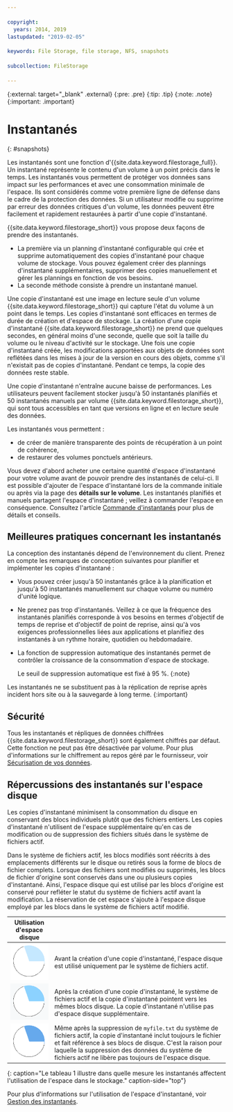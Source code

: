 ```yaml
---

copyright:
  years: 2014, 2019
lastupdated: "2019-02-05"

keywords: File Storage, file storage, NFS, snapshots

subcollection: FileStorage

---
```

{:external: target="_blank" .external}
{:pre: .pre}
{:tip: .tip}
{:note: .note}
{:important: .important}

# Instantanés
{: #snapshots}

Les instantanés sont une fonction d'{{site.data.keyword.filestorage_full}}. Un instantané représente le contenu d'un volume à un point précis dans le temps. Les instantanés vous permettent de protéger vos données sans impact sur les performances et avec une consommation minimale de l'espace. Ils sont considérés comme votre première ligne de défense dans le cadre de la protection des données. Si un utilisateur modifie ou supprime par erreur des données critiques d'un volume, les données peuvent être facilement et rapidement restaurées à partir d'une copie d'instantané.

{{site.data.keyword.filestorage_short}} vous propose deux façons de prendre des instantanés.

* La première via un planning d'instantané configurable qui crée et supprime automatiquement des copies d'instantané pour chaque volume de stockage. Vous pouvez également créer des plannings d'instantané supplémentaires, supprimer des copies manuellement et gérer les plannings en fonction de vos besoins.
* La seconde méthode consiste à prendre un instantané manuel.

Une copie d'instantané est une image en lecture seule d'un volume {{site.data.keyword.filestorage_short}} qui capture l'état du volume à un point dans le temps. Les copies d'instantané sont efficaces en termes de durée de création et d'espace de stockage. La création d'une copie d'instantané {{site.data.keyword.filestorage_short}} ne prend que quelques secondes, en général moins d'une seconde, quelle que soit la taille du volume ou le niveau d'activité sur le stockage. Une fois une copie d'instantané créée, les modifications apportées aux objets de données sont reflétées dans les mises à jour de la version en cours des objets, comme s'il n'existait pas de copies d'instantané. Pendant ce temps, la copie des données reste stable.

Une copie d'instantané n'entraîne aucune baisse de performances. Les utilisateurs peuvent facilement stocker jusqu'à 50 instantanés planifiés et 50 instantanés manuels par volume {{site.data.keyword.filestorage_short}}, qui sont tous accessibles en tant que versions en ligne et en lecture seule des données.

Les instantanés vous permettent :

- de créer de manière transparente des points de récupération à un point de cohérence,
- de restaurer des volumes ponctuels antérieurs.

Vous devez d'abord acheter une certaine quantité d'espace d'instantané pour votre volume avant de pouvoir prendre des instantanés de celui-ci. Il est possible d'ajouter de l'espace d'instantané lors de la commande initiale ou après via la page des **détails sur le volume**. Les instantanés planifiés et manuels partagent l'espace d'instantané ; veillez à commander l'espace en conséquence. Consultez l'article [Commande d'instantanés](/docs/infrastructure/FileStorage?topic=FileStorage-ordering-snapshots) pour plus de détails et conseils.

## Meilleures pratiques concernant les instantanés

La conception des instantanés dépend de l'environnement du client. Prenez en compte les remarques de conception suivantes pour planifier et implémenter les copies d'instantané :
- Vous pouvez créer jusqu'à 50 instantanés grâce à la planification et jusqu'à 50 instantanés manuellement sur chaque volume ou numéro d'unité logique.
- Ne prenez pas trop d'instantanés. Veillez à ce que la fréquence des instantanés planifiés corresponde à vos besoins en termes d'objectif de temps de reprise et d'objectif de point de reprise, ainsi qu'à vos exigences professionnelles liées aux applications et planifiez des instantanés à un rythme horaire, quotidien ou hebdomadaire.
- La fonction de suppression automatique des instantanés permet de contrôler la croissance de la consommation d'espace de stockage.

  Le seuil de suppression automatique est fixé à 95 %.
  {:note}

Les instantanés ne se substituent pas à la réplication de reprise après incident hors site ou à la sauvegarde à long terme.
{:important}

## Sécurité

Tous les instantanés et répliques de données chiffrées {{site.data.keyword.filestorage_short}} sont également chiffrés par défaut. Cette fonction ne peut pas être désactivée par volume. Pour plus d'informations sur le chiffrement au repos géré par le fournisseur, voir [Sécurisation de vos données](/docs/infrastructure/FileStorage?topic=FileStorage-encryption).

## Répercussions des instantanés sur l'espace disque

Les copies d'instantané minimisent la consommation du disque en conservant des blocs individuels plutôt que des fichiers entiers. Les copies d'instantané n'utilisent de l'espace supplémentaire qu'en cas de modification ou de suppression des fichiers situés dans le système de fichiers actif.

Dans le système de fichiers actif, les blocs modifiés sont réécrits à des emplacements différents sur le disque ou retirés sous la forme de blocs de fichier complets. Lorsque des fichiers sont modifiés ou supprimés, les blocs de fichier d'origine sont conservés dans une ou plusieurs copies d'instantané. Ainsi, l'espace disque qui est utilisé par les blocs d'origine est conservé pour refléter le statut du système de fichiers actif avant la modification. La réservation de cet espace s'ajoute à l'espace disque employé par les blocs dans le système de fichiers actif modifié.

| Utilisation d'espace disque |   |
|-----|-----|
| ![Espace qui est utilisé avant la prise d'une copie d'instantané](/images/bfcircle1.png "Avant une copie d'instantané") | Avant la création d'une copie d'instantané, l'espace disque est utilisé uniquement par le système de fichiers actif. |
| ![Espace qui est utilisé lors de la prise d'une copie d'instantané](/images/bfcircle3.png "Après une copie d'instantané") | Après la création d'une copie d'instantané, le système de fichiers actif et la copie d'instantané pointent vers les mêmes blocs disque. La copie d'instantané n'utilise pas d'espace disque supplémentaire.  |
| ![Espace qui est utilisé lorsqu'une modification a lieu après la prise d'une copie d'instantané](/images/bfcircle2.png "Modifications après une copie d'instantané") | Même après la suppression de `myfile.txt` du système de fichiers actif, la copie d'instantané inclut toujours le fichier et fait référence à ses blocs de disque. C'est la raison pour laquelle la suppression des données du système de fichiers actif ne libère pas toujours de l'espace disque. |
{: caption="Le tableau 1 illustre dans quelle mesure les instantanés affectent l'utilisation de l'espace dans le stockage." caption-side="top"}


Pour plus d'informations sur l'utilisation de l'espace d'instantané, voir [Gestion des instantanés](/docs/infrastructure/FileStorage?topic=FileStorage-managingSnapshots).

